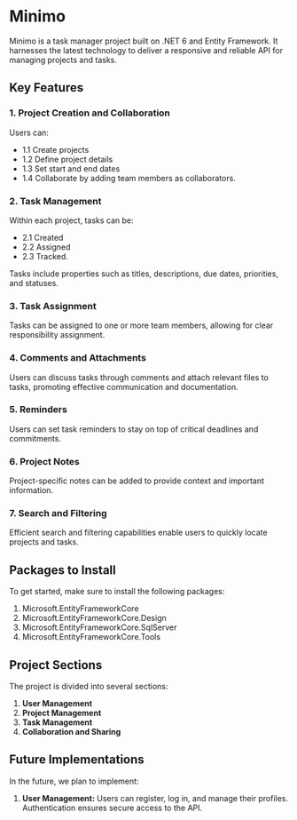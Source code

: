 # Minimo

Minimo is a task manager project built on .NET 6 and Entity Framework. It harnesses the latest technology to deliver a responsive and reliable API for managing projects and tasks.

## Key Features

### 1. Project Creation and Collaboration

Users can:

- 1.1 Create projects
- 1.2 Define project details
- 1.3 Set start and end dates
- 1.4 Collaborate by adding team members as collaborators.

### 2. Task Management

Within each project, tasks can be:

- 2.1 Created
- 2.2 Assigned
- 2.3 Tracked.

Tasks include properties such as titles, descriptions, due dates, priorities, and statuses.

### 3. Task Assignment

Tasks can be assigned to one or more team members, allowing for clear responsibility assignment.

### 4. Comments and Attachments

Users can discuss tasks through comments and attach relevant files to tasks, promoting effective communication and documentation.

### 5. Reminders

Users can set task reminders to stay on top of critical deadlines and commitments.

### 6. Project Notes

Project-specific notes can be added to provide context and important information.

### 7. Search and Filtering

Efficient search and filtering capabilities enable users to quickly locate projects and tasks.

## Packages to Install

To get started, make sure to install the following packages:

1. Microsoft.EntityFrameworkCore
2. Microsoft.EntityFrameworkCore.Design
3. Microsoft.EntityFrameworkCore.SqlServer
4. Microsoft.EntityFrameworkCore.Tools

## Project Sections

The project is divided into several sections:

1. **User Management**
2. **Project Management**
3. **Task Management**
4. **Collaboration and Sharing**

## Future Implementations

In the future, we plan to implement:

1. **User Management:** Users can register, log in, and manage their profiles. Authentication ensures secure access to the API.

